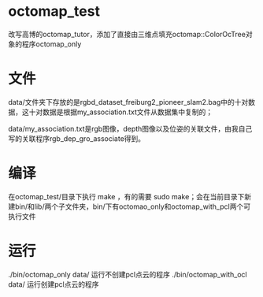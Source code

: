 # octomap_test
改写高博的octomap_tutor，添加了直接由三维点填充octomap::ColorOcTree对象的程序octomap_only
# 文件
data/文件夹下存放的是rgbd_dataset_freiburg2_pioneer_slam2.bag中的十对数据，这十对数据是根据my_association.txt文件从数据集中复制的；

data/my_association.txt是rgb图像，depth图像以及位姿的关联文件，由我自己写的关联程序rgb_dep_gro_associate得到。
# 编译
在octomap_test/目录下执行 make ，有的需要 sudo make；会在当前目录下新建bin/和lib/两个子文件夹，bin/下有octomao_only和octomap_with_pcl两个可执行文件
# 运行
./bin/octomap_only data/      运行不创建pcl点云的程序
./bin/octomap_with_ocl data/  运行创建pcl点云的程序
